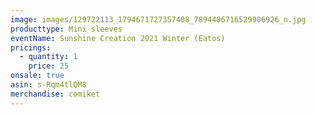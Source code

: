 ```yaml
---
image: images/129722113_1794671727357408_7894406716529906926_n.jpg
producttype: Mini sleeves
eventName: Sunshine Creation 2021 Winter (Eatos)
pricings:
  - quantity: 1
    price: 25
onsale: true
asin: s-Rqm4tlQM8
merchandise: comiket
---
```

